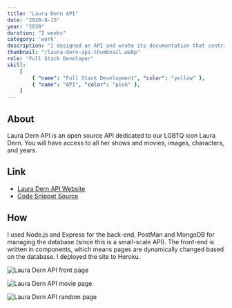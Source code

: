 ```yaml
---
title: "Laura Dern API"
date: "2020-8-15"
year: "2020"
duration: "2 weeks"
category: 'work'
description: "I designed an API and wrote its documentation that contributes to the ultimate gay icon - Laura Dern"
thumbnail: "/laura-dern-api-thumbnail.webp"
role: "Full Stack Developer"
skill:
    [
        { "name": "Full Stack Development", "color": "yellow" },
        { "name": "API", "color": "pink" },
    ]
---
```


## About

Laura Dern API is an open source API dedicated to our LGBTQ icon Laura Dern. You will have access to all her shows and movies, images, characters, and years.

## Link

-   [Laura Dern API Website](https://laura-dern-api.herokuapp.com/)
-   [Code Snippet Source](https://github.com/zeyaoli/Laura-Dern-API)

## How

I used Node.js and Express for the back-end, PostMan and MongoDB for managing the database (since this is a small-scale API). The front-end is written in components, which means pages are dynamically changed based on the database. I deployed the site to Heroku.

![Laura Dern API front page](/laura-dern-api/laura-dern-front-page.png)

![Laura Dern API movie page](/laura-dern-api/laura-dern-movie.png)

![Laura Dern API random page](/laura-dern-api/laura-dern-random.png)
